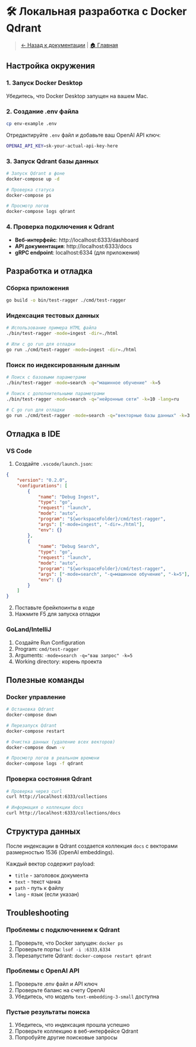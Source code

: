 # 🛠️ Локальная разработка с Docker Qdrant

> [← Назад к документации](README.md) | [🏠 Главная](../README.md)

## Настройка окружения

### 1. Запуск Docker Desktop
Убедитесь, что Docker Desktop запущен на вашем Mac.

### 2. Создание .env файла
```bash
cp env-example .env
```

Отредактируйте `.env` файл и добавьте ваш OpenAI API ключ:
```bash
OPENAI_API_KEY=sk-your-actual-api-key-here
```

### 3. Запуск Qdrant базы данных
```bash
# Запуск Qdrant в фоне
docker-compose up -d

# Проверка статуса
docker-compose ps

# Просмотр логов
docker-compose logs qdrant
```

### 4. Проверка подключения к Qdrant
- **Веб-интерфейс**: http://localhost:6333/dashboard
- **API документация**: http://localhost:6333/docs
- **gRPC endpoint**: localhost:6334 (для приложения)

## Разработка и отладка

### Сборка приложения
```bash
go build -o bin/test-ragger ./cmd/test-ragger
```

### Индексация тестовых данных
```bash
# Использование примера HTML файла
./bin/test-ragger -mode=ingest -dir=./html

# Или с go run для отладки
go run ./cmd/test-ragger -mode=ingest -dir=./html
```

### Поиск по индексированным данным
```bash
# Поиск с базовыми параметрами
./bin/test-ragger -mode=search -q="машинное обучение" -k=5

# Поиск с дополнительными параметрами
./bin/test-ragger -mode=search -q="нейронные сети" -k=10 -lang=ru

# С go run для отладки
go run ./cmd/test-ragger -mode=search -q="векторные базы данных" -k=3
```

## Отладка в IDE

### VS Code
1. Создайте `.vscode/launch.json`:
```json
{
    "version": "0.2.0",
    "configurations": [
        {
            "name": "Debug Ingest",
            "type": "go",
            "request": "launch",
            "mode": "auto",
            "program": "${workspaceFolder}/cmd/test-ragger",
            "args": ["-mode=ingest", "-dir=./html"],
            "env": {}
        },
        {
            "name": "Debug Search",
            "type": "go",
            "request": "launch",
            "mode": "auto",
            "program": "${workspaceFolder}/cmd/test-ragger",
            "args": ["-mode=search", "-q=машинное обучение", "-k=5"],
            "env": {}
        }
    ]
}
```

2. Поставьте брейкпоинты в коде
3. Нажмите F5 для запуска отладки

### GoLand/IntelliJ
1. Создайте Run Configuration
2. Program: `cmd/test-ragger`
3. Arguments: `-mode=search -q="ваш запрос" -k=5`
4. Working directory: корень проекта

## Полезные команды

### Docker управление
```bash
# Остановка Qdrant
docker-compose down

# Перезапуск Qdrant
docker-compose restart

# Очистка данных (удаление всех векторов)
docker-compose down -v

# Просмотр логов в реальном времени
docker-compose logs -f qdrant
```

### Проверка состояния Qdrant
```bash
# Проверка через curl
curl http://localhost:6333/collections

# Информация о коллекции docs
curl http://localhost:6333/collections/docs
```

## Структура данных

После индексации в Qdrant создается коллекция `docs` с векторами размерностью 1536 (OpenAI embeddings).

Каждый вектор содержит payload:
- `title` - заголовок документа
- `text` - текст чанка
- `path` - путь к файлу
- `lang` - язык (если указан)

## Troubleshooting

### Проблемы с подключением к Qdrant
1. Проверьте, что Docker запущен: `docker ps`
2. Проверьте порты: `lsof -i :6333,6334`
3. Перезапустите Qdrant: `docker-compose restart qdrant`

### Проблемы с OpenAI API
1. Проверьте .env файл и API ключ
2. Проверьте баланс на счету OpenAI
3. Убедитесь, что модель `text-embedding-3-small` доступна

### Пустые результаты поиска
1. Убедитесь, что индексация прошла успешно
2. Проверьте коллекцию в веб-интерфейсе Qdrant
3. Попробуйте другие поисковые запросы
